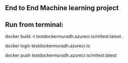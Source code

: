 ## End to End Machine learning project

## Run from terminal:

docker build -t testdockermuradh.azurecr.io/mltest:latest .

docker login testdockermuradh.azurecr.io

docker push testdockermuradh.azurecr.io/mltest:latest
